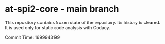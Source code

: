 # at-spi2-core - main branch

This repository contains frozen state of the repository.
Its history is cleared. It is used only for static code
analysis with Codacy.

Commit Time: 1699943199